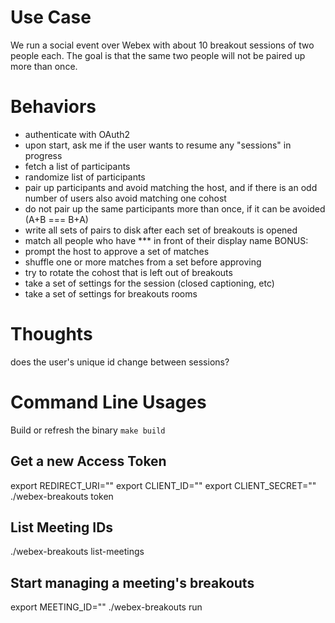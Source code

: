 # Use Case

We run a social event over Webex with about 10 breakout sessions of two people each. The goal is that the same two people will not be paired up more than once.

# Behaviors

- authenticate with OAuth2
- upon start, ask me if the user wants to resume any "sessions" in progress
- fetch a list of participants
- randomize list of participants
- pair up participants and avoid matching the host, and if there is an odd number of users also avoid matching one cohost
- do not pair up the same participants more than once, if it can be avoided (A+B === B+A)
- write all sets of pairs to disk after each set of breakouts is opened
- match all people who have *** in front of their display name
BONUS:
- prompt the host to approve a set of matches
- shuffle one or more matches from a set before approving
- try to rotate the cohost that is left out of breakouts
- take a set of settings for the session (closed captioning, etc)
- take a set of settings for breakouts rooms

# Thoughts
does the user's unique id change between sessions?

# Command Line Usages

Build or refresh the binary
`make build`

## Get a new Access Token

export REDIRECT_URI=""
export CLIENT_ID=""
export CLIENT_SECRET=""
./webex-breakouts token

## List Meeting IDs
./webex-breakouts list-meetings


## Start managing a meeting's breakouts
export MEETING_ID=""
./webex-breakouts run
